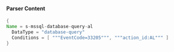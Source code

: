 #### Parser Content
```Java
{
Name = s-mssql-database-query-al
  DataType = "database-query"
  Conditions = [ """EventCode=33205""", """action_id:AL""" ]
}
```